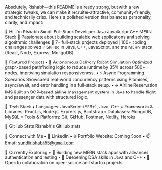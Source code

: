 Absolutely, Rishabh—this README is already strong, but with a few strategic tweaks, we can make it recruiter-attractive, community-friendly, and technically crisp. Here's a polished version that balances personality, clarity, and impact:

👋 Hi, I'm Rishabh Sundli
Full-Stack Developer  Java  JavaScript  C++  MERN Stack
🚀 Passionate about building scalable web applications and solving algorithmic challenges
🎯 7+ full-stack projects deployed | 100+ coding challenges solved
💡 Skilled in Java, C++, JavaScript, and the MERN stack (React, Node, Express, MongoDB)

🔹 Featured Projects
• 	🚗 Autonomous Delivery Robot Simulation
Optimized graph-based pathfinding logic to reduce runtime by 35% across 500+ nodes, improving simulation responsiveness.
• 	⚡ Async Programming Scenarios
Showcased real-world concurrency patterns using Promises, async/await, and error handling in a full-stack setup.
• 	✈️ Airline Reservation IMS
Built an OOP-based airline management system in Java to handle flight and passenger data with structured logic.

🔹 Tech Stack
• 	Languages: JavaScript (ES6+), Java, C++
• 	Frameworks & Libraries: React.js, Node.js, Express.js, Bootstrap
• 	Databases: MongoDB, MySQL
• 	Tools & Platforms: Git, GitHub, Postman, Netlify, Heroku

🔹 GitHub Stats
Rishabh's GitHub stats

🔹 Connect with Me
• 	💼 LinkedIn
• 	🌐 Portfolio Website: Coming Soon
• 	📫 Email: sundlirishabh55@gmail.com

🔹 Currently Exploring
• 	🔭 Building new MERN stack apps with advanced authentication and testing
• 	🌱 Deepening DSA skills in Java and C++
• 	🤝 Open to collaboration on open-source and startup projects
